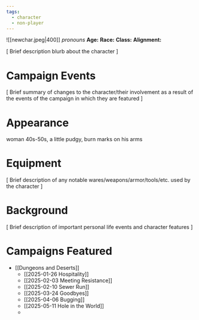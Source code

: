```yaml
---
tags:
  - character
  - non-player
---
```

![[newchar.jpeg|400]]
_pronouns_
**Age:**
**Race:**
**Class:**
**Alignment:**

\[ Brief description blurb about the character ]

# Campaign Events

\[ Brief summary of changes to the character/their involvement as a result of the events of the campaign in which they are featured ]

# Appearance

woman 40s-50s, a little pudgy, burn marks on his arms

# Equipment

\[ Brief description of any notable wares/weapons/armor/tools/etc. used by the character ]

# Background

\[ Brief description of important personal life events and character features ]

# Campaigns Featured

- [[Dungeons and Deserts]]
	- [[2025-01-26 Hospitality]]
	- [[2025-02-03 Meeting Resistance]]
	- [[2025-02-10 Sewer Run]]
	- [[2025-03-24 Goodbyes]]
	- [[2025-04-06 Bugging]]
	- [[2025-05-11 Hole in the World]]
	- 